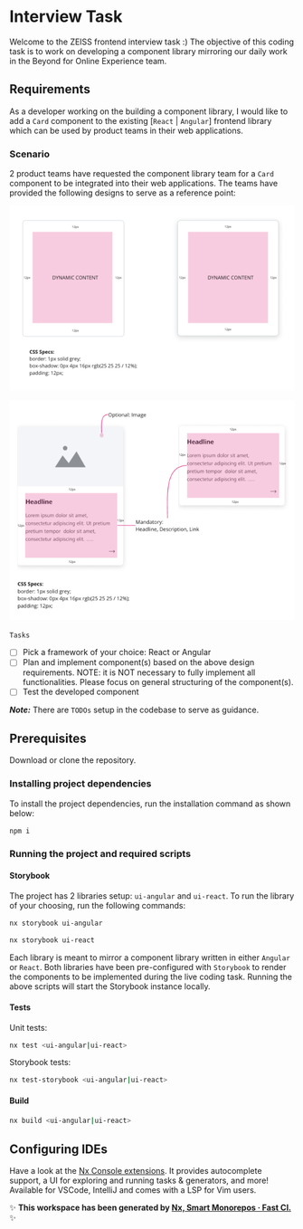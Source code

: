 # Interview Task

Welcome to the ZEISS frontend interview task :)
The objective of this coding task is to work on developing a component library mirroring our daily work
in the Beyond for Online Experience team.

## Requirements

As a developer working on the building a component library, I would like to add a `Card` component to the existing
[`React` | `Angular`] frontend library which can be used by product teams in their web applications.

### Scenario
2 product teams have requested the component library team for a `Card` component to be integrated into
their web applications. The teams have provided the following designs to serve as a reference point:

![requirement-1.png](./docs/requirement-1.png)

![requirement-2.png](./docs/requirement-2.png)

`Tasks`

- [ ] Pick a framework of your choice: React or Angular
- [ ] Plan and implement component(s) based on the above design requirements. NOTE: it is NOT necessary to fully implement all functionalities. Please focus on general structuring of the component(s).
- [ ] Test the developed component

***Note:*** There are `TODOs` setup in the codebase to serve as guidance.

## Prerequisites

Download or clone the repository.

### Installing project dependencies 

To install the project dependencies, run the installation command as shown below:

```sh
npm i
```

### Running the project and required scripts

#### Storybook

The project has 2 libraries setup: `ui-angular` and `ui-react`. To run the library of your choosing, run the
following commands:

```sh
nx storybook ui-angular
```

```sh
nx storybook ui-react
```

Each library is meant to mirror a component library written in either `Angular` or `React`.
Both libraries have been pre-configured with `Storybook` to render the components to be implemented during
the live coding task. Running the above scripts will start the Storybook instance locally.

#### Tests

Unit tests:

```sh
nx test <ui-angular|ui-react>
```

Storybook tests:

```sh
nx test-storybook <ui-angular|ui-react>
```

#### Build

```sh
nx build <ui-angular|ui-react>
```

## Configuring IDEs

Have a look at the [Nx Console extensions](https://nx.dev/nx-console). It provides autocomplete support, a UI for exploring and running tasks & generators, and more! Available for VSCode, IntelliJ and comes with a LSP for Vim users.

✨ **This workspace has been generated by [Nx, Smart Monorepos · Fast CI.](https://nx.dev)** ✨
